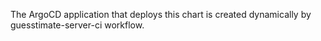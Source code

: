 The ArgoCD application that deploys this chart is created dynamically by guesstimate-server-ci workflow.
